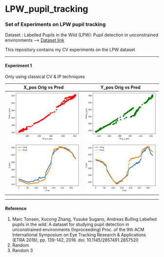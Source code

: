 # LPW_pupil_tracking

### Set of Experiments on LPW pupil tracking

Dataset : Labelled Pupils in the Wild (LPW): Pupil detection in unconstrained environments --> [Dataset link](https://www.mpi-inf.mpg.de/departments/computer-vision-and-machine-learning/research/gaze-based-human-computer-interaction/labelled-pupils-in-the-wild-lpw)

This repository contains my CV experiments on the LPW dataset
***
#### Experiment 1
Only using classical CV & IP techniques 

| X_pos Orig vs Pred | Y_pos Orig vs Pred |
|-------------|---------------|
| <img src="results/exp_1/pred_x_orig.png" width="440"> |  <img src="results/exp_1/pred_y_orig.png" width="440"> |
| <img src="results/exp_1/x_pos_time.png" width="440"> | <img src="results/exp_1/y_pos_time.png" width="440"> |

***
#### Reference

1. Marc Tonsen, Xucong Zhang, Yusuke Sugano, Andreas Bulling
Labelled pupils in the wild: A dataset for studying pupil detection in unconstrained environments (Inproceeding) Proc. of the 9th ACM International Symposium on Eye Tracking Research & Applications (ETRA 2016), pp. 139-142, 2016.
doi: 10.1145/2857491.2857520
2. Random
3. Random 3
